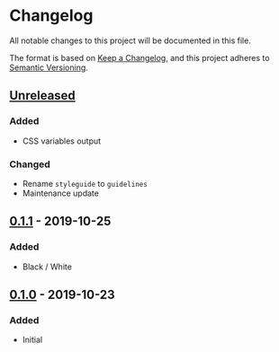 # Changelog
All notable changes to this project will be documented in this file.

The format is based on [Keep a Changelog](https://keepachangelog.com/en/1.1.0/),
and this project adheres to [Semantic Versioning](https://semver.org/spec/v2.0.0.html).






## [Unreleased]
### Added
- CSS variables output

### Changed
- Rename `styleguide` to `guidelines`
- Maintenance update



## [0.1.1] - 2019-10-25
### Added
- Black / White



## [0.1.0] - 2019-10-23
### Added
- Initial






[Unreleased]: https://github.com/absolunet/brand-guidelines/compare/0.1.1...HEAD
[0.1.1]:      https://github.com/absolunet/brand-guidelines/compare/0.1.0...0.1.1
[0.1.0]:      https://github.com/absolunet/brand-guidelines/releases/tag/0.1.0
